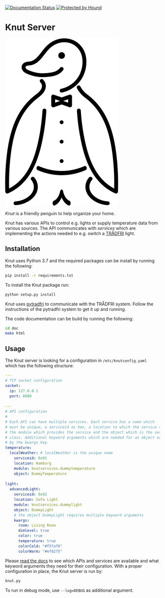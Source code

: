 [![Documentation Status](https://readthedocs.org/projects/knut-server/badge/?version=latest)](https://knut-server.readthedocs.io/en/latest/?badge=latest)
[![Protected by Hound](https://img.shields.io/badge/Protected_by-Hound-a873d1.svg)](https://houndci.com)

# Knut Server

![Image of Knut](knut.png)

*Knut* is a friendly penguin to help organize your home.

Knut has various APIs to control e.g. lights or supply temperature
data from various sources. The API communicates with *services* which
are implementing the actions needed to e.g. switch a
[TRÅDFRI](https://www.ikea.com/de/de/product-guides/tradfri-home-smart-beleuchtung-pub61503271)
light.

## Installation

Knut uses Python 3.7 and the required packages can be install by
running the following:

```bash
pip install -r requirements.txt
```

To install the Knut package run:

```bash
python setup.py install
```

Knut uses [pytradfri](https://github.com/ggravlingen/pytradfri) to
communicate with the TRÅDFRI system. Follow the instructions of the
pytradfri system to get it up and running.

The code documentation can be build by running the following:

```bash
cd doc
make html
```

## Usage

The Knut server is looking for a configuration in
`/etc/knutconfig.yaml` which has the following structure:

```yaml
---
# TCP socket configuration
socket:
  ip: 127.0.0.1
  port: 8080

---
# API configuration
#
# Each API can have multiple services. Each service has a name which
# must be unique, a serviceid as hex, a location to which the service relates,
# the module which provides the service and the object which is the service
# class. Additional keyword arguments which are needed for an object are parsed
# by the kwargs key.
temperature:
  localWeather: # localWeather is the unique name
    serviceid: 0x01
    location: Hamburg
    module: knutservices.dummytemperature
    object: DummyTemperature

light:
  advancedLight:
    serviceid: 0x02
    location: Sofa Light
    module: knutservices.dummylight
    object: DummyLight
    # the object DummyLight requires multiple keyword arguments
    kwargs:
      room: Living Room
      dimlevel: true
      color: true
      temperature: true
      colorCold: "#f5faf6"
      colorWarm: "#efd275"
```

Please [read the docs](https://knut-server.readthedocs.io) to see which APIs and services are available and
what keyword arguments they need for their configuration. With a
proper configuration in place, the Knut server is run by:

```bash
knut.py
```

To run in debug mode, use `--log=DEBUG` as additional argument.
